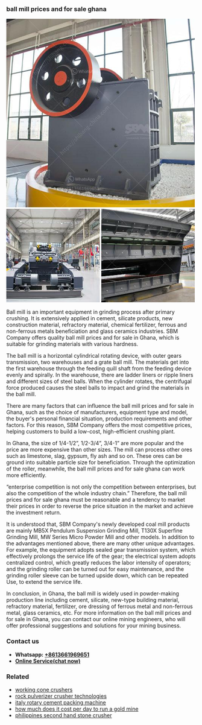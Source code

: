 <h3>ball mill prices and for sale ghana</h3><img src='1702952892.jpg' alt=''><p>Ball mill is an important equipment in grinding process after primary crushing. It is extensively applied in cement, silicate products, new construction material, refractory material, chemical fertilizer, ferrous and non-ferrous metals beneficiation and glass ceramics industries. SBM Company offers quality ball mill prices and for sale in Ghana, which is suitable for grinding materials with various hardness.</p><p>The ball mill is a horizontal cylindrical rotating device, with outer gears transmission, two warehouses and a grate ball mill. The materials get into the first warehouse through the feeding quill shaft from the feeding device evenly and spirally. In the warehouse, there are ladder liners or ripple liners and different sizes of steel balls. When the cylinder rotates, the centrifugal force produced causes the steel balls to impact and grind the materials in the ball mill.</p><p>There are many factors that can influence the ball mill prices and for sale in Ghana, such as the choice of manufacturers, equipment type and model, the buyer's personal financial situation, production requirements and other factors. For this reason, SBM Company offers the most competitive prices, helping customers to build a low-cost, high-efficient crushing plant.</p><p>In Ghana, the size of 1/4-1/2”, 1/2-3/4”, 3/4-1” are more popular and the price are more expensive than other sizes. The mill can process other ores such as limestone, slag, gypsum, fly ash and so on. These ores can be ground into suitable particle size for beneficiation. Through the optimization of the roller, meanwhile, the ball mill prices and for sale ghana can work more efficiently.</p><p>“enterprise competition is not only the competition between enterprises, but also the competition of the whole industry chain.” Therefore, the ball mill prices and for sale ghana must be reasonable and a tendency to market their prices in order to reverse the price situation in the market and achieve the investment return.</p><p>It is understood that, SBM Company's newly developed coal mill products are mainly MB5X Pendulum Suspension Grinding Mill, T130X Superfine Grinding Mill, MW Series Micro Powder Mill and other models. In addition to the advantages mentioned above, there are many other unique advantages. For example, the equipment adopts sealed gear transmission system, which effectively prolongs the service life of the gear; the electrical system adopts centralized control, which greatly reduces the labor intensity of operators; and the grinding roller can be turned out for easy maintenance, and the grinding roller sleeve can be turned upside down, which can be repeated Use, to extend the service life.</p><p>In conclusion, in Ghana, the ball mill is widely used in powder-making production line including cement, silicate, new-type building material, refractory material, fertilizer, ore dressing of ferrous metal and non-ferrous metal, glass ceramics, etc. For more information on the ball mill prices and for sale in Ghana, you can contact our online mining engineers, who will offer professional suggestions and solutions for your mining business.</p><h3>Contact us</h3><ul><li><strong>Whatsapp:&nbsp;<a href="https://wa.me/8613661969651">+8613661969651</a></strong></li><li><a href="https://swt.shibang-china.com/?git&amp;zhl&amp;ball mill prices and for sale ghana"><strong>Online Service(chat now)</strong></a></li></ul><h3>Related</h3><ul><li><a href='working cone crushers.md'>working cone crushers</a></li><li><a href='rock pulverizer crusher technologies.md'>rock pulverizer crusher technologies</a></li><li><a href='italy rotary cement packing machine.md'>italy rotary cement packing machine</a></li><li><a href='how much does it cost per day to run a gold mine.md'>how much does it cost per day to run a gold mine</a></li><li><a href='philippines second hand stone crusher.md'>philippines second hand stone crusher</a></li></ul>